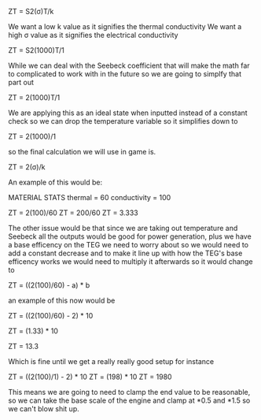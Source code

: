 ZT = S2(σ)T/k

We want a low k value as it signifies the thermal conductivity
We want a high σ value as it signifies the electrical conductivity

ZT = S2(1000)T/1

While we can deal with the Seebeck coefficient that will make the math far to complicated to work with in the future so we are going to simplfy that part out

ZT = 2(1000)T/1

We are applying this as an ideal state when inputted instead of a constant check so we can drop the temperature variable so it simplifies down to

ZT = 2(1000)/1

so the final calculation we will use in game is.

ZT = 2(σ)/k

An example of this would be:

MATERIAL STATS
	thermal = 60
	conductivity = 100

ZT = 2(100)/60
ZT = 200/60
ZT = 3.333

The other issue would be that since we are taking out temperature and Seebeck all the outputs would be good for power generation, plus we have a base efficency on the TEG we need to worry about so we would need to add a constant decrease and to make it line up with how the TEG's base efficency works we would need to multiply it afterwards so it would change to

ZT = ((2(100)/60) - a) * b

an example of this now would be 

ZT = ((2(100)/60) - 2) * 10

ZT = (1.33) * 10

ZT = 13.3

Which is fine until we get a really really good setup for instance

ZT = ((2(100)/1) - 2) * 10
ZT = (198) * 10
ZT = 1980

This means we are going to need to clamp the end value to be reasonable, so we can take the base scale of the engine and clamp at *0.5 and *1.5 so we can't blow shit up.

